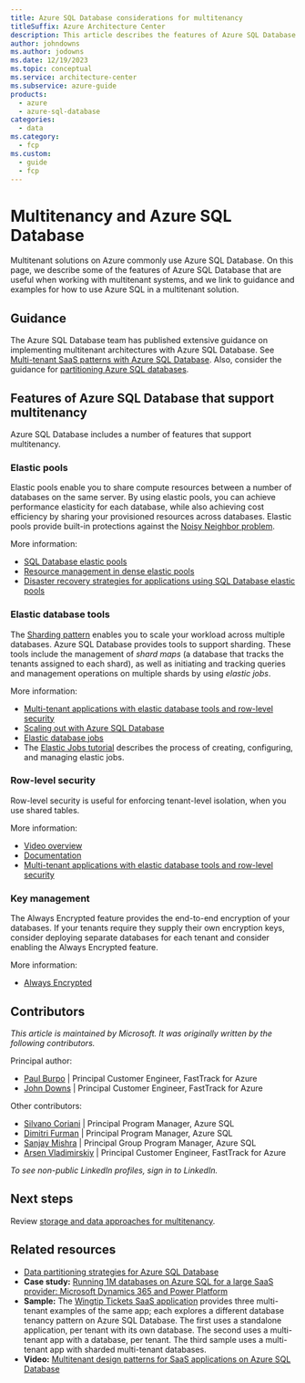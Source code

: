 ```yaml
---
title: Azure SQL Database considerations for multitenancy
titleSuffix: Azure Architecture Center
description: This article describes the features of Azure SQL Database that are useful when working with multitenant systems, and links to guidance and examples for how to use Azure SQL in a multitenant solution.
author: johndowns
ms.author: jodowns
ms.date: 12/19/2023
ms.topic: conceptual
ms.service: architecture-center
ms.subservice: azure-guide
products:
  - azure
  - azure-sql-database
categories:
  - data
ms.category:
  - fcp
ms.custom:
  - guide
  - fcp
---
```


# Multitenancy and Azure SQL Database

Multitenant solutions on Azure commonly use Azure SQL Database. On this page, we describe some of the features of Azure SQL Database that are useful when working with multitenant systems, and we link to guidance and examples for how to use Azure SQL in a multitenant solution.

## Guidance

The Azure SQL Database team has published extensive guidance on implementing multitenant architectures with Azure SQL Database. See [Multi-tenant SaaS patterns with Azure SQL Database](/azure/azure-sql/database/saas-tenancy-app-design-patterns). Also, consider the guidance for [partitioning Azure SQL databases](../../../best-practices/data-partitioning-strategies.yml#partitioning-azure-sql-database).

## Features of Azure SQL Database that support multitenancy

Azure SQL Database includes a number of features that support multitenancy.

### Elastic pools

Elastic pools enable you to share compute resources between a number of databases on the same server. By using elastic pools, you can achieve performance elasticity for each database, while also achieving cost efficiency by sharing your provisioned resources across databases. Elastic pools provide built-in protections against the [Noisy Neighbor problem](../../../antipatterns/noisy-neighbor/noisy-neighbor.yml).

More information:

* [SQL Database elastic pools](/azure/azure-sql/database/elastic-pool-overview)
* [Resource management in dense elastic pools](/azure/azure-sql/database/elastic-pool-resource-management)
* [Disaster recovery strategies for applications using SQL Database elastic pools](/azure/azure-sql/database/disaster-recovery-strategies-for-applications-with-elastic-pool)

### Elastic database tools

The [Sharding pattern](../../../patterns/sharding.yml) enables you to scale your workload across multiple databases. Azure SQL Database provides tools to support sharding. These tools include the management of *shard maps* (a database that tracks the tenants assigned to each shard), as well as initiating and tracking queries and management operations on multiple shards by using *elastic jobs*.

More information:

* [Multi-tenant applications with elastic database tools and row-level security](/azure/azure-sql/database/saas-tenancy-elastic-tools-multi-tenant-row-level-security)
* [Scaling out with Azure SQL Database](/azure/azure-sql/database/elastic-scale-introduction)
* [Elastic database jobs](/azure/azure-sql/database/job-automation-overview)
* The [Elastic Jobs tutorial](/azure/azure-sql/database/elastic-jobs-overview) describes the process of creating, configuring, and managing elastic jobs.

### Row-level security

Row-level security is useful for enforcing tenant-level isolation, when you use shared tables.

More information:

* [Video overview](https://azure.microsoft.com/resources/videos/row-level-security-in-azure-sql-database)
* [Documentation](/sql/relational-databases/security/row-level-security)
* [Multi-tenant applications with elastic database tools and row-level security](/azure/azure-sql/database/saas-tenancy-elastic-tools-multi-tenant-row-level-security)

### Key management

The Always Encrypted feature provides the end-to-end encryption of your databases. If your tenants require they supply their own encryption keys, consider deploying separate databases for each tenant and consider enabling the Always Encrypted feature.

More information:

* [Always Encrypted](/sql/relational-databases/security/encryption/always-encrypted-database-engine)

## Contributors

*This article is maintained by Microsoft. It was originally written by the following contributors.*

Principal author:

 * [Paul Burpo](http://linkedin.com/in/paul-burpo) | Principal Customer Engineer, FastTrack for Azure
 * [John Downs](http://linkedin.com/in/john-downs) | Principal Customer Engineer, FastTrack for Azure

Other contributors:

 * [Silvano Coriani](https://www.linkedin.com/in/scoriani) | Principal Program Manager, Azure SQL
 * [Dimitri Furman](https://www.linkedin.com/in/dimitri-furman-200a555) | Principal Program Manager, Azure SQL
 * [Sanjay Mishra](https://www.linkedin.com/in/sanjaymishra0) | Principal Group Program Manager, Azure SQL
 * [Arsen Vladimirskiy](http://linkedin.com/in/arsenv) | Principal Customer Engineer, FastTrack for Azure

*To see non-public LinkedIn profiles, sign in to LinkedIn.*

## Next steps

Review [storage and data approaches for multitenancy](../approaches/storage-data.yml).

## Related resources

* [Data partitioning strategies for Azure SQL Database](../../../best-practices/data-partitioning-strategies.yml#partitioning-azure-sql-database)
* **Case study:** [Running 1M databases on Azure SQL for a large SaaS provider: Microsoft Dynamics 365 and Power Platform](https://devblogs.microsoft.com/azure-sql/running-1m-databases-on-azure-sql-for-a-large-saas-provider-microsoft-dynamics-365-and-power-platform/)
* **Sample:** The [Wingtip Tickets SaaS application](/azure/azure-sql/database/saas-tenancy-welcome-wingtip-tickets-app) provides three multi-tenant examples of the same app; each explores a different database tenancy pattern on Azure SQL Database. The first uses a standalone application, per tenant with its own database. The second uses a multi-tenant app with a database, per tenant. The third sample uses a multi-tenant app with sharded multi-tenant databases.
* **Video:** [Multitenant design patterns for SaaS applications on Azure SQL Database](https://www.youtube.com/watch?v=jjNmcKBVjrc)
